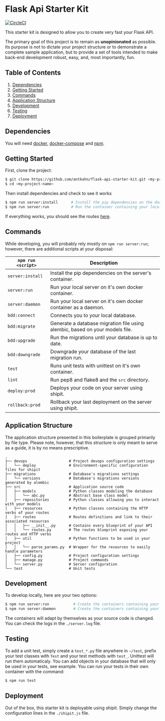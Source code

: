 # Flask Api Starter Kit

[![CircleCI](https://circleci.com/gh/antkahn/flask-api-starter-kit/tree/master.svg?style=svg)](https://circleci.com/gh/antkahn/flask-api-starter-kit/tree/master)

This starter kit is designed to allow you to create very fast your Flask API.

The primary goal of this project is to remain as **unopinionated** as possible. Its purpose is not to dictate your project structure or to demonstrate a complete sample application, but to provide a set of tools intended to make back-end development robust, easy, and, most importantly, fun.

## Table of Contents
1. [Dependencies](#dependencies)
1. [Getting Started](#getting-started)
1. [Commands](#commands)
1. [Application Structure](#application-structure)
1. [Development](#development)
1. [Testing](#testing)
1. [Deployment](#deployment)

## Dependencies

You will need [docker](https://docs.docker.com/engine/installation/), [docker-compose](https://docs.docker.com/compose/install/) and [npm](https://docs.npmjs.com/getting-started/installing-node).

## Getting Started

First, clone the project:

```bash
$ git clone https://github.com/antkahn/flask-api-starter-kit.git <my-project-name>
$ cd <my-project-name>
```

Then install dependencies and check to see it works

```bash
$ npm run server:install      # Install the pip dependencies on the docker container
$ npm run server:run          # Run the container containing your local python server
```
If everything works, you should see the routes [here](http://127.0.0.1:3000/application/routes).

## Commands

While developing, you will probably rely mostly on `npm run server:run`; however, there are additional scripts at your disposal:

|`npm run <script>`|Description|
|------------------|-----------|
|`server:install`|Install the pip dependencies on the server's container.|
|`server:run`|Run your local server on it's own docker container.|
|`server:daemon`|Run your local server on it's own docker container as a daemon.|
|`bdd:connect`|Connects you to your local database.|
|`bdd:migrate`|Generate a database migration file using alembic, based on your models file.|
|`bdd:upgrade`|Run the migrations until your database is up to date.|
|`bdd:downgrade`|Downgrade your database of the last migration run.|
|`test`|Runs unit tests with unittest on it's own container.|
|`lint`|Run pep8 and flake8 and the `src` directory.|
|`deploy:prod`|Deploys your code on your server using shipit.|
|`rollback:prod`|Rollback your last deployment on the server using shipit.|

## Application Structure

The application structure presented in this boilerplate is grouped primarily by file type. Please note, however, that this structure is only meant to serve as a guide, it is by no means prescriptive.

```
.
├── devops                   # Project devops configuration settings
│   └── deploy               # Environment-specific configuration files for shipit
├── migrations               # Database's migrations settings
│   └── versions             # Database's migrations versions generated by alembic
├── src                      # Application source code
│   ├── models               # Python classes modeling the database
│   │   └── abc.py           # Abstract base class model
│   ├── repositories         # Python classes allowing you to interact with your models
│   ├── resources            # Python classes containing the HTTP verbs of your routes
│   ├── routes               # Routes definitions and link to their associated resources
│   │   ├── __init__.py      # Contains every blueprint of your API
│   │   └── routes.py        # The routes blueprint exposing your routes and HTTP verbs
│   ├── util                 # Python functions to be used in your project
│   │   └── parse_params.py  # Wrapper for the resources to easily handle parameters
│   ├── config.py            # Project configuration settings
│   ├── manage.py            # Project commands
│   └── server.py            # Server configuration
└── test                     # Unit tests
```

## Development

To develop locally, here are your two options:

```bash
$ npm run server:run           # Create the containers containing your python server in your terminal
$ npm run server:daemon        # Create the containers containing your python server as a daemon
```

The containers will adapt by themselves as your source code is changed.
You can check the logs in the `./server.log` file.

## Testing
To add a unit test, simply create a `test_*.py` file anywhere in `~/test`, prefix your test classes with `Test` and your test methods with `test_`. Unittest will run them automaticaly.
You can add objects in your database that will only be used in your tests, see example.
You can run your tests in their own container with the command:

```bash
$ npm run test
```

## Deployment
Out of the box, this starter kit is deployable using shipit. Simply change the configuration lines in the `./shipit.js` file.
